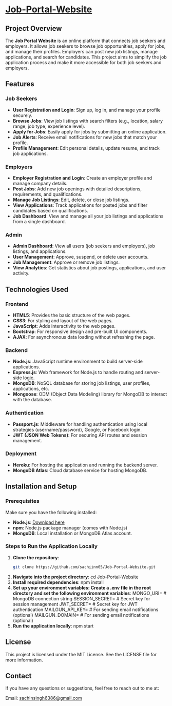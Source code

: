 # [Job-Portal-Website](https://job-portal-website-zn3z.onrender.com)


## Project Overview
The **Job Portal Website** is an online platform that connects job seekers and employers. It allows job seekers to browse job opportunities, apply for jobs, and manage their profiles. Employers can post new job listings, manage applications, and search for candidates. This project aims to simplify the job application process and make it more accessible for both job seekers and employers.

## Features

### Job Seekers
- **User Registration and Login**: Sign up, log in, and manage your profile securely.
- **Browse Jobs**: View job listings with search filters (e.g., location, salary range, job type, experience level).
- **Apply for Jobs**: Easily apply for jobs by submitting an online application.
- **Job Alerts**: Receive email notifications for new jobs that match your profile.
- **Profile Management**: Edit personal details, update resume, and track job applications.

### Employers
- **Employer Registration and Login**: Create an employer profile and manage company details.
- **Post Jobs**: Add new job openings with detailed descriptions, requirements, and qualifications.
- **Manage Job Listings**: Edit, delete, or close job listings.
- **View Applications**: Track applications for posted jobs and filter candidates based on qualifications.
- **Job Dashboard**: View and manage all your job listings and applications from a single dashboard.

### Admin
- **Admin Dashboard**: View all users (job seekers and employers), job listings, and applications.
- **User Management**: Approve, suspend, or delete user accounts.
- **Job Management**: Approve or remove job listings.
- **View Analytics**: Get statistics about job postings, applications, and user activity.

## Technologies Used

### Frontend
- **HTML5**: Provides the basic structure of the web pages.
- **CSS3**: For styling and layout of the web pages.
- **JavaScript**: Adds interactivity to the web pages.
- **Bootstrap**: For responsive design and pre-built UI components.
- **AJAX**: For asynchronous data loading without refreshing the page.
  
### Backend
- **Node.js**: JavaScript runtime environment to build server-side applications.
- **Express.js**: Web framework for Node.js to handle routing and server-side logic.
- **MongoDB**: NoSQL database for storing job listings, user profiles, applications, etc.
- **Mongoose**: ODM (Object Data Modeling) library for MongoDB to interact with the database.
  
### Authentication
- **Passport.js**: Middleware for handling authentication using local strategies (username/password), Google, or Facebook login.
- **JWT (JSON Web Tokens)**: For securing API routes and session management.

### Deployment
- **Heroku**: For hosting the application and running the backend server.
- **MongoDB Atlas**: Cloud database service for hosting MongoDB.

## Installation and Setup

### Prerequisites
Make sure you have the following installed:
- **Node.js**: [Download here](https://nodejs.org/)
- **npm**: Node.js package manager (comes with Node.js)
- **MongoDB**: Local installation or MongoDB Atlas account.

### Steps to Run the Application Locally
1. **Clone the repository**:
   ```bash
   git clone https://github.com/sachiinn05/Job-Portal-Website.git
2. **Navigate into the project directory**:
   cd Job-Portal-Website
3. **Install required dependencies**:
   npm install
4. **Set up your environment variables: Create a .env file in the root directory and set the following environment variables**:
   MONGO_URI=<your-mongo-db-uri> # MongoDB connection string
SESSION_SECRET=<your-session-secret> # Secret key for session management
JWT_SECRET=<your-jwt-secret> # Secret key for JWT authentication
MAILGUN_API_KEY=<your-mailgun-api-key> # For sending email notifications (optional)
MAILGUN_DOMAIN=<your-mailgun-domain> # For sending email notifications (optional)
5. **Run the application locally**:
  npm start

## License
This project is licensed under the MIT License. See the LICENSE file for more information.
 
## Contact
If you have any questions or suggestions, feel free to reach out to me at:

Email: sachinsingh6386@gmail.com
